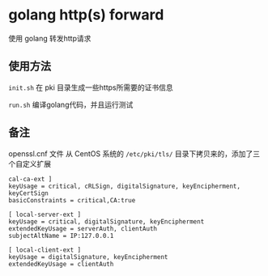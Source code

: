 # golang  http(s) forward

使用 golang 转发http请求

## 使用方法

`init.sh` 在 pki 目录生成一些https所需要的证书信息

`run.sh` 编译golang代码，并且运行测试


## 备注

openssl.cnf 文件 从 CentOS 系统的 `/etc/pki/tls/` 目录下拷贝来的，添加了三个自定义扩展


```
cal-ca-ext ]
keyUsage = critical, cRLSign, digitalSignature, keyEncipherment, keyCertSign
basicConstraints = critical,CA:true

[ local-server-ext ]
keyUsage = critical, digitalSignature, keyEncipherment
extendedKeyUsage = serverAuth, clientAuth
subjectAltName = IP:127.0.0.1

[ local-client-ext ]
keyUsage = digitalSignature, keyEncipherment
extendedKeyUsage = clientAuth

```
